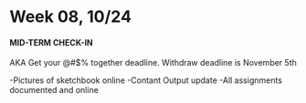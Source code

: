 # Week 08, 10/24

#### MID-TERM CHECK-IN

AKA Get your @#$% together deadline.
Withdraw deadline is November 5th 

-Pictures of sketchbook online
-Contant Output update
-All assignments documented and online 
